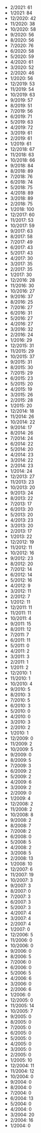 *  2/2021: 61
*  1/2021: 84
*  12/2020: 42
*  11/2020: 38
*  10/2020: 58
*  9/2020: 56
*  8/2020: 56
*  7/2020: 76
*  6/2020: 58
*  5/2020: 59
*  4/2020: 61
*  3/2020: 52
*  2/2020: 46
*  1/2020: 56
*  12/2019: 53
*  11/2019: 54
*  10/2019: 63
*  9/2019: 57
*  8/2019: 51
*  7/2019: 56
*  6/2019: 71
*  5/2019: 63
*  4/2019: 72
*  3/2019: 61
*  2/2019: 61
*  1/2019: 61
*  12/2018: 67
*  11/2018: 63
*  10/2018: 66
*  9/2018: 84
*  8/2018: 89
*  7/2018: 76
*  6/2018: 74
*  5/2018: 75
*  4/2018: 89
*  3/2018: 89
*  2/2018: 75
*  1/2018: 100
*  12/2017: 60
*  11/2017: 53
*  10/2017: 59
*  9/2017: 63
*  8/2017: 58
*  7/2017: 49
*  6/2017: 43
*  5/2017: 43
*  4/2017: 30
*  3/2017: 35
*  2/2017: 35
*  1/2017: 30
*  12/2016: 28
*  11/2016: 30
*  10/2016: 27
*  9/2016: 37
*  8/2016: 25
*  7/2016: 27
*  6/2016: 31
*  5/2016: 27
*  4/2016: 27
*  3/2016: 32
*  2/2016: 24
*  1/2016: 29
*  12/2015: 31
*  11/2015: 29
*  10/2015: 37
*  9/2015: 31
*  8/2015: 30
*  7/2015: 29
*  6/2015: 23
*  5/2015: 20
*  4/2015: 19
*  3/2015: 26
*  2/2015: 28
*  1/2015: 20
*  12/2014: 18
*  11/2014: 26
*  10/2014: 22
*  9/2014: 17
*  8/2014: 26
*  7/2014: 24
*  6/2014: 22
*  5/2014: 20
*  4/2014: 23
*  3/2014: 22
*  2/2014: 23
*  1/2014: 24
*  12/2013: 27
*  11/2013: 23
*  10/2013: 20
*  9/2013: 24
*  8/2013: 22
*  7/2013: 17
*  6/2013: 20
*  5/2013: 20
*  4/2013: 23
*  3/2013: 20
*  2/2013: 17
*  1/2013: 22
*  12/2012: 19
*  11/2012: 11
*  10/2012: 16
*  9/2012: 23
*  8/2012: 20
*  7/2012: 14
*  6/2012: 14
*  5/2012: 16
*  4/2012: 9
*  3/2012: 11
*  2/2012: 7
*  1/2012: 11
*  12/2011: 11
*  11/2011: 11
*  10/2011: 4
*  9/2011: 15
*  8/2011: 12
*  7/2011: 7
*  6/2011: 11
*  5/2011: 0
*  4/2011: 2
*  3/2011: 3
*  2/2011: 1
*  1/2011: 2
*  12/2010: 1
*  11/2010: 1
*  10/2010: 4
*  9/2010: 5
*  8/2010: 3
*  7/2010: 5
*  6/2010: 3
*  5/2010: 0
*  4/2010: 0
*  3/2010: 3
*  2/2010: 2
*  1/2010: 1
*  12/2009: 0
*  11/2009: 2
*  10/2009: 5
*  9/2009: 0
*  8/2009: 5
*  7/2009: 3
*  6/2009: 2
*  5/2009: 2
*  4/2009: 6
*  3/2009: 2
*  2/2009: 0
*  1/2009: 4
*  12/2008: 2
*  11/2008: 2
*  10/2008: 8
*  9/2008: 2
*  8/2008: 7
*  7/2008: 2
*  6/2008: 0
*  5/2008: 5
*  4/2008: 2
*  3/2008: 5
*  2/2008: 13
*  1/2008: 10
*  12/2007: 6
*  11/2007: 19
*  10/2007: 3
*  9/2007: 3
*  8/2007: 0
*  7/2007: 3
*  6/2007: 3
*  5/2007: 3
*  4/2007: 4
*  3/2007: 4
*  2/2007: 4
*  1/2007: 0
*  12/2006: 5
*  11/2006: 0
*  10/2006: 0
*  9/2006: 0
*  8/2006: 5
*  7/2006: 0
*  6/2006: 0
*  5/2006: 5
*  4/2006: 6
*  3/2006: 0
*  2/2006: 6
*  1/2006: 0
*  12/2005: 0
*  11/2005: 14
*  10/2005: 7
*  9/2005: 0
*  8/2005: 0
*  7/2005: 0
*  6/2005: 0
*  5/2005: 0
*  4/2005: 0
*  3/2005: 0
*  2/2005: 0
*  1/2005: 10
*  12/2004: 11
*  11/2004: 12
*  10/2004: 0
*  9/2004: 0
*  8/2004: 0
*  7/2004: 0
*  6/2004: 13
*  5/2004: 0
*  4/2004: 0
*  3/2004: 20
*  2/2004: 16
*  1/2004: 0